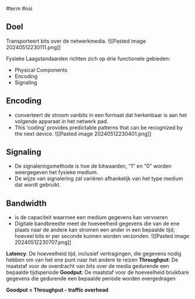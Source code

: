 #term #osi
## Doel 
Transporteert bits over de netwerkmedia. 
![[Pasted image 20240512230111.png]]

Fysieke Laagstandaarden richten zich op drie functionele gebieden:
- Physical Components
- Encoding 
- Signaling 

## Encoding 
- converteert de stroom vanbits in een formaat dat herkenbaar is aan het volgende apparaat in het netwerk pad.
- This ‘coding’ provides predictable patterns that can be recognized by the next device.
![[Pasted image 20240512230401.png]]
## Signaling 
- De signaleringsmethode is hoe de bitwaarden, “1” en “0” worden weergegeven het fysieke medium.
- De wijze van signalering zal variëren afhankelijk van het type medium dat wordt gebruikt.

## Bandwidth
- is de capaciteit waarmee een medium gegevens kan vervoeren
- Digitale bandbreedte meet de hoeveelheid gegevens die van de ene plaats naar de andere kan stromen een ander in een bepaalde tijd; hoeveel bits er per seconde kunnen worden verzonden.
![[Pasted image 20240512230707.png]]

**Latency**: De hoeveelheid tijd, inclusief vertragingen, die gegevens nodig hebben om van het ene punt naar het andere te reizen
**Throughput**: De maatstaf voor de overdracht van bits over de media gedurende een bepaalde tijdsperiode
**Goodput**: De maatstaf voor de hoeveelheid bruikbare gegevens die gedurende een bepaalde periode worden overgedragen

**Goodput = Throughput - traffic overhead** 
